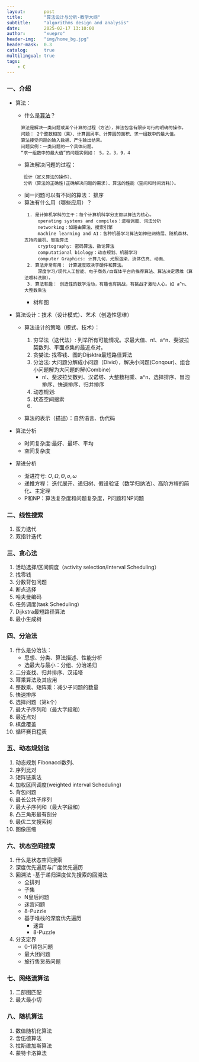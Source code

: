 ```yaml
---
layout:       post
title:        "算法设计与分析-教学大纲"
subtitle:     "algorithms design and analysis"
date:         2025-02-17 13:10:00
author:       "xuepro"
header-img:   "img/home_bg.jpg"
header-mask:  0.3
catalog:      true
multilingual: true
tags:
    - C
---
```


### 一、介绍
  + 算法：
     - 什么是[算法](https://en.wikipedia.org/wiki/Algorithm)？  
     ``` 
       算法是解决一类问题或某个计算的过程（方法），算法包含有限步可行的明确的操作。
       问题： 2个整数相加（乘）、计算圆周率、计算圆的面积、求一组数中的最大值。
       算法接受问题的输入数据、产生输出结果。
       问题实例：一类问题的一个具体问题。
       “求一组数中的最大值”的问题实例如： 5，2，3，9，4   
     ```       
     - 算法解决问题的过程： 
     ```建模（问题的数学描述）、
        设计（定义算法的操作）、
        分析（算法的正确性(正确解决问题的需求)、算法的性能（空间和时间消耗））。
     ```
     - 同一问题可以有不同的算法：  排序
     - 算法有什么用（哪些应用）？   
       ```
        1. 是计算机学科的主干：每个计算机科学分支都以算法为核心。 
            operating systems and compiles：进程调度、词法分析
            networking：如路由算法、搜索引擎
            machine learning and AI：各种机器学习算法如神经网络层、随机森林、支持向量机、智能算法
            cryptography: 密码算法、数论算法
            computational biology：动态规划、机器学习
            computer Graphics: 计算几何、光照渲染、流体仿真、动画、
        2. 算法非常有用： 计算速度取决于硬件和算法。
            深度学习/现代人工智能、电子商务/自媒体平台的推荐算法、算法决定思维（算法喂料洗脑）。      
        3. 算法有趣： 创造性的数学活动，有趣也有挑战，有挑战才激动人心。如 a^n、大整数乘法
       ```
       - 树和图
     
  + 算法设计：技术（设计模式）、艺术（创造性思维）
     - 算法设计的策略（模式、技术）：
       
       1. 穷举法（迭代法）: 列举所有可能情况。求最大值、n!、a^n、斐波拉契数列、平面点集的最近点对。
       2. 贪婪法: 找零钱、图的Dijsktra最短路径算法
       3. 分治法: 大问题分解成小问题（Divid），解决小问题(Conqour)、组合小问题解为大问题的解(Combine)       
             - n!、斐波拉契数列、汉诺塔、大整数相乘、a^n、选择排序、冒泡排序、快速排序、归并排序
       4. 动态规划:
       5. 状态空间搜索
       7. 
       
     - 算法的表示（描述）：自然语言、伪代码
  + 算法分析
     - 时间复杂度:最好、最坏、平均  
     - 空间复杂度        
  + 渐进分析 
     - 渐进符号: $O,\Omega,\Theta,o,\omega$
     - 递推方程： 迭代展开、递归树、假设验证（数学归纳法）、高阶方程的简化、主定理 
     - P和NP：算法复杂度和问题复杂度，P问题和NP问题    

### 二、线性搜索
1. 蛮力迭代
2. 双指针迭代

### 三、贪心法
1. 活动选择/区间调度（activity selection/Interval Scheduling）
2. 找零钱
3. 分数背包问题
4. 断点选择
5. 哈夫曼编码
6. 任务调度(task Scheduling)
7. Dijkstra最短路径算法
8. 最小生成树

### 四、分治法
1. 什么是分治法：
    - 思想、分类、算法描述、性能分析
    - 选最大与最小：分组、分治递归 
2. 二分查找、归并排序、汉诺塔
3. 幂乘算法及其应用
4. 整数乘、矩阵乘：减少子问题的数量
5. 快速排序
6. 选择问题（第k个）
7. 最大子序列和（最大字段和）
8. 最近点对
9. 棋盘覆盖
10. 循环赛日程表

### 五、动态规划法
1. 动态规划
   Fibonacci数列、
2. 序列比对
4. 矩阵链乘法
5. 加权区间调度(weighted interval Scheduling)
6. 背包问题
7. 最长公共子序列
8. 最大子序列和（最大字段和）
9. 凸三角形最有剖分
10. 最优二叉搜索树
11. 图像压缩


### 六、状态空间搜索
1. 什么是状态空间搜索
2. 深度优先遍历与广度优先遍历
3. 回溯法
   -基于递归深度优先搜索的回溯法
      - 全排列
      - 子集
      - N皇后问题
      - 迷宫问题
      - 8-Puzzle
   - 基于堆栈的深度优先遍历
      - 迷宫
      -  8-Puzzle
5. 分支定界
   - 0-1背包问题
   - 最大团问题
   - 旅行售货员问题

### 七、网络流算法
1. 二部图匹配
2. 最大最小切

### 八、随机算法
1. 数值随机化算法
2. 舍伍德算法
3. 拉斯维加斯算法
4. 蒙特卡洛算法
